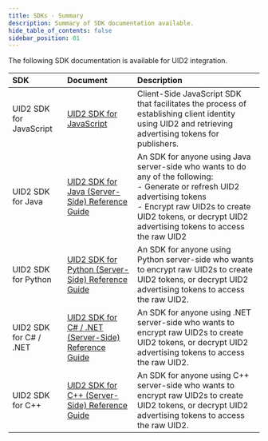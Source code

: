 ```yaml
---
title: SDKs - Summary
description: Summary of SDK documentation available.
hide_table_of_contents: false
sidebar_position: 01
---
```


The following SDK documentation is available for UID2 integration. 

| SDK | Document | Description |
| :--- | :--- | :--- |
| UID2 SDK for JavaScript | [UID2 SDK for JavaScript](client-side-identity.md) | Client-Side JavaScript SDK that facilitates the process of establishing client identity using UID2 and retrieving advertising tokens for publishers. |
| UID2 SDK for Java | [UID2 SDK for Java (Server-Side) Reference Guide](uid2-sdk-ref-java.md) | An SDK for anyone using Java server-side who wants to do any of the following:<br/>- Generate or refresh UID2 advertising tokens<br/>- Encrypt raw UID2s to create UID2 tokens, or decrypt UID2 advertising tokens to access the raw UID2 |
| UID2 SDK for Python | [UID2 SDK for Python (Server-Side) Reference Guide](uid2-sdk-ref-python.md) | An SDK for anyone using Python server-side who wants to encrypt raw UID2s to create UID2 tokens, or decrypt UID2 advertising tokens to access the raw UID2. |
| UID2 SDK for C# / .NET | [UID2 SDK for C# / .NET (Server-Side) Reference Guide](uid2-sdk-ref-csharp-dotnet.md) | An SDK for anyone using .NET server-side who wants to encrypt raw UID2s to create UID2 tokens, or decrypt UID2 advertising tokens to access the raw UID2. |
 |UID2 SDK for C++ | [UID2 SDK for C++ (Server-Side) Reference Guide](uid2-sdk-ref-cplusplus.md) | An SDK for anyone using C++ server-side who wants to encrypt raw UID2s to create UID2 tokens, or decrypt UID2 advertising tokens to access the raw UID2. |
